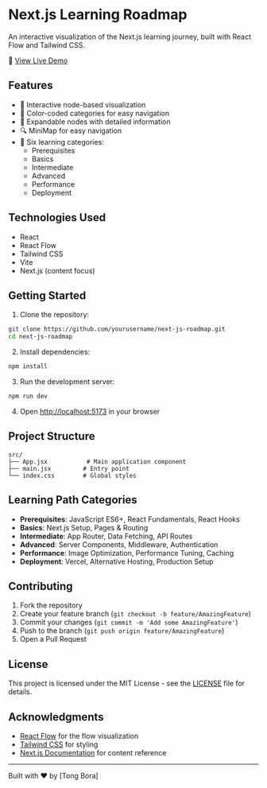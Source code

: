 # Next.js Learning Roadmap

An interactive visualization of the Next.js learning journey, built with React Flow and Tailwind CSS.

🔗 [View Live Demo](https://next-js-road-map.vercel.app/)

## Features

- 📱 Interactive node-based visualization
- 🎨 Color-coded categories for easy navigation
- 📝 Expandable nodes with detailed information
- 🔍 MiniMap for easy navigation
- 🎯 Six learning categories:
  - Prerequisites
  - Basics
  - Intermediate
  - Advanced
  - Performance
  - Deployment

## Technologies Used

- React
- React Flow
- Tailwind CSS
- Vite
- Next.js (content focus)

## Getting Started

1. Clone the repository:

```bash
git clone https://github.com/yourusername/next-js-roadmap.git
cd next-js-roadmap
```

2. Install dependencies:

```bash
npm install
```

3. Run the development server:

```bash
npm run dev
```

4. Open [http://localhost:5173](http://localhost:5173) in your browser

## Project Structure

```
src/
├── App.jsx           # Main application component
├── main.jsx         # Entry point
└── index.css        # Global styles
```

## Learning Path Categories

- **Prerequisites**: JavaScript ES6+, React Fundamentals, React Hooks
- **Basics**: Next.js Setup, Pages & Routing
- **Intermediate**: App Router, Data Fetching, API Routes
- **Advanced**: Server Components, Middleware, Authentication
- **Performance**: Image Optimization, Performance Tuning, Caching
- **Deployment**: Vercel, Alternative Hosting, Production Setup

## Contributing

1. Fork the repository
2. Create your feature branch (`git checkout -b feature/AmazingFeature`)
3. Commit your changes (`git commit -m 'Add some AmazingFeature'`)
4. Push to the branch (`git push origin feature/AmazingFeature`)
5. Open a Pull Request

## License

This project is licensed under the MIT License - see the [LICENSE](LICENSE) file for details.

## Acknowledgments

- [React Flow](https://reactflow.dev/) for the flow visualization
- [Tailwind CSS](https://tailwindcss.com/) for styling
- [Next.js Documentation](https://nextjs.org/docs) for content reference

---

Built with ❤️ by [Tong Bora]
